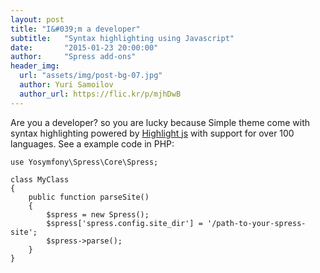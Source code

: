 ```yaml
---
layout: post
title: "I&#039;m a developer"
subtitle:   "Syntax highlighting using Javascript"
date:       "2015-01-23 20:00:00"
author:     "Spress add-ons"
header_img:
  url: "assets/img/post-bg-07.jpg"
  author: Yuri Samoilov
  author_url: https://flic.kr/p/mjhDwB
---
```

Are you a developer? so you are lucky because Simple theme come with syntax highlighting powered
by [Highlight js](https://highlightjs.org) with support for over 100 languages. See a example
code in PHP:

```
use Yosymfony\Spress\Core\Spress;

class MyClass
{
    public function parseSite()
    {
        $spress = new Spress();
        $spress['spress.config.site_dir'] = '/path-to-your-spress-site';
        $spress->parse();
    }
}
```
